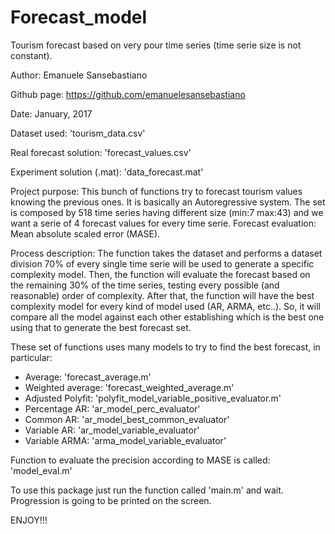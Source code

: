 # Forecast_model
Tourism forecast based on very pour time series (time serie size is not constant). 

Author: Emanuele Sansebastiano

Github page: https://github.com/emanuelesansebastiano

Date: January, 2017


Dataset used: 'tourism_data.csv'

Real forecast solution: 'forecast_values.csv'

Experiment solution (.mat): 'data_forecast.mat'


Project purpose:
This bunch of functions try to forecast tourism values knowing the previous ones. It is basically an Autoregressive system. 
The set is composed by 518 time series having different size (min:7 max:43) and we want a serie of 4 forecast values for every time serie.
Forecast evaluation: Mean absolute scaled error (MASE).

Process description:
The function takes the dataset and performs a dataset division 70% of every single time serie will be used to generate a specific complexity model. Then, the function will evaluate the forecast based on the remaining 30% of the time series, testing every possible (and reasonable) order of complexity. After that, the function will have the best complexity model for every kind of model used (AR, ARMA, etc..). So, it will compare all the model against each other establishing which is the best one using that to generate the best forecast set. 



These set of functions uses many models to try to find the best forecast, in particular:
- Average: 'forecast_average.m'
- Weighted average: 'forecast_weighted_average.m'
- Adjusted Polyfit: 'polyfit_model_variable_positive_evaluator.m'
- Percentage AR: 'ar_model_perc_evaluator'
- Common AR: 'ar_model_best_common_evaluator'
- Variable AR: 'ar_model_variable_evaluator'
- Variable ARMA: 'arma_model_variable_evaluator'

Function to evaluate the precision according to MASE is called: 'model_eval.m'

To use this package just run the function called 'main.m' and wait. Progression is going to be printed on the screen.

ENJOY!!!

